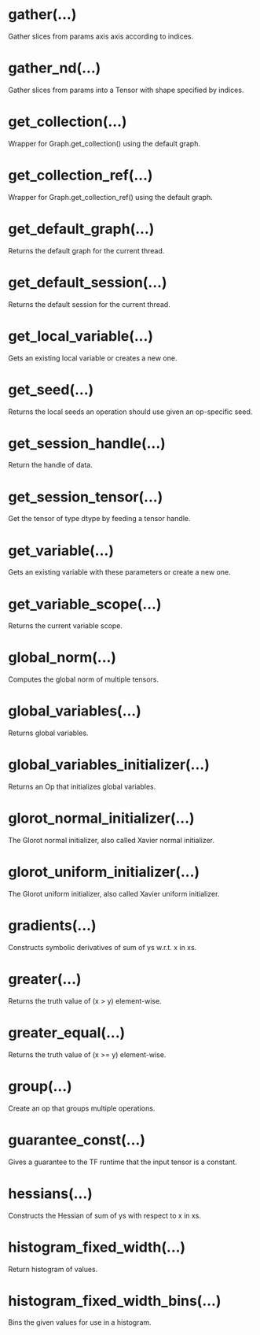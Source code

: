# gather(...)
Gather slices from params axis axis according to indices.

# gather_nd(...)
Gather slices from params into a Tensor with shape specified by indices.

# get_collection(...)
Wrapper for Graph.get_collection() using the default graph.

# get_collection_ref(...)
Wrapper for Graph.get_collection_ref() using the default graph.

# get_default_graph(...)
Returns the default graph for the current thread.

# get_default_session(...)
Returns the default session for the current thread.

# get_local_variable(...)
Gets an existing local variable or creates a new one.

# get_seed(...)
Returns the local seeds an operation should use given an op-specific seed.

# get_session_handle(...)
Return the handle of data.

# get_session_tensor(...)
Get the tensor of type dtype by feeding a tensor handle.

# get_variable(...)
Gets an existing variable with these parameters or create a new one.

# get_variable_scope(...)
Returns the current variable scope.

# global_norm(...)
Computes the global norm of multiple tensors.

# global_variables(...)
Returns global variables.

# global_variables_initializer(...)
Returns an Op that initializes global variables.

# glorot_normal_initializer(...)
The Glorot normal initializer, also called Xavier normal initializer.

# glorot_uniform_initializer(...)
The Glorot uniform initializer, also called Xavier uniform initializer.

# gradients(...)
Constructs symbolic derivatives of sum of ys w.r.t. x in xs.

# greater(...)
Returns the truth value of (x > y) element-wise.

# greater_equal(...)
Returns the truth value of (x >= y) element-wise.

# group(...)
Create an op that groups multiple operations.

# guarantee_const(...)
Gives a guarantee to the TF runtime that the input tensor is a constant.

# hessians(...)
Constructs the Hessian of sum of ys with respect to x in xs.

# histogram_fixed_width(...)
Return histogram of values.

# histogram_fixed_width_bins(...)
Bins the given values for use in a histogram.
